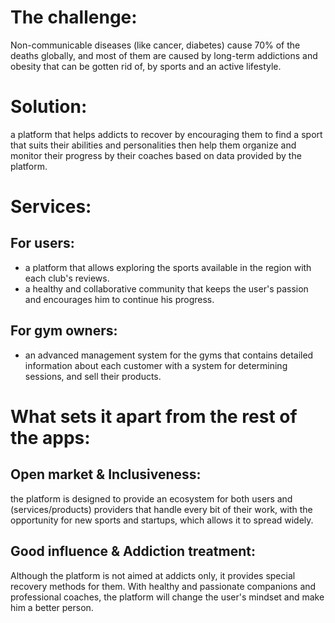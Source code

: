 # The challenge:  
Non-communicable diseases (like cancer, diabetes) cause 70% of the deaths globally, and most of them are caused by long-term addictions and obesity that can be gotten rid of, by sports and an active lifestyle.  
# Solution:  
a platform that helps addicts to recover by encouraging them to find a sport that suits their abilities and personalities then help them organize and monitor their progress by their coaches based on data provided by the platform.  
# Services:  
## For users:  
- a platform that allows exploring the sports available in the region with each club's reviews.  
- a healthy and collaborative community that keeps the user's passion and encourages him to continue his progress.  
## For gym owners:  
- an advanced management system for the gyms that contains detailed information about each customer with a system for determining sessions, and sell their products.
# What sets it apart from the rest of the apps:  
## Open market & Inclusiveness:  
the platform is designed to provide an ecosystem for both users and (services/products) providers that handle every bit of their work, with the opportunity for new sports and startups, which allows it to spread widely.
## Good influence & Addiction treatment:
Although the platform is not aimed at addicts only, it provides special recovery methods for them. With healthy and passionate companions and professional coaches, the platform will change the user's mindset and make him a better person.
